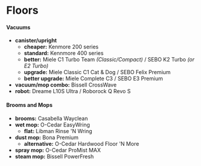 # Floors

#### Vacuums

- **canister/upright** 
	- **cheaper:** Kenmore 200 series
	- **standard:** Kennmore 400 series
	- **better:** Miele C1 Turbo Team *(Classic/Compact)* / SEBO K2 Turbo *(or E2 Turbo)*
	- **upgrade:** Miele Classic C1 Cat & Dog / SEBO Felix Premium
	- **better upgrade:** Miele Complete C3 / SEBO E3 Premium
- **vacuum/mop combo:** Bissell CrossWave
- **robot:** Dreame L10S Ultra / Roborock Q Revo S

#### Brooms and Mops
 
- **brooms:** Casabella Wayclean
- **wet mop:** O-Cedar EasyWring
	- **flat:** Libman Rinse 'N Wring
- **dust mop:** Bona Premium
	- **alternative:** O-Cedar Hardwood Floor 'N More
- **spray mop:** O-Cedar ProMist MAX
- **steam mop:** Bissell PowerFresh 
